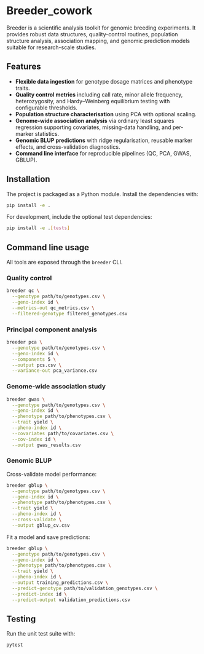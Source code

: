 # Breeder_cowork

Breeder is a scientific analysis toolkit for genomic breeding experiments. It provides
robust data structures, quality-control routines, population structure analysis, association
mapping, and genomic prediction models suitable for research-scale studies.

## Features

- **Flexible data ingestion** for genotype dosage matrices and phenotype traits.
- **Quality control metrics** including call rate, minor allele frequency, heterozygosity, and
  Hardy–Weinberg equilibrium testing with configurable thresholds.
- **Population structure characterisation** using PCA with optional scaling.
- **Genome-wide association analysis** via ordinary least squares regression supporting
  covariates, missing-data handling, and per-marker statistics.
- **Genomic BLUP predictions** with ridge regularisation, reusable marker effects, and
  cross-validation diagnostics.
- **Command line interface** for reproducible pipelines (QC, PCA, GWAS, GBLUP).

## Installation

The project is packaged as a Python module. Install the dependencies with:

```bash
pip install -e .
```

For development, include the optional test dependencies:

```bash
pip install -e .[tests]
```

## Command line usage

All tools are exposed through the `breeder` CLI.

### Quality control

```bash
breeder qc \
  --genotype path/to/genotypes.csv \
  --geno-index id \
  --metrics-out qc_metrics.csv \
  --filtered-genotype filtered_genotypes.csv
```

### Principal component analysis

```bash
breeder pca \
  --genotype path/to/genotypes.csv \
  --geno-index id \
  --components 5 \
  --output pcs.csv \
  --variance-out pca_variance.csv
```

### Genome-wide association study

```bash
breeder gwas \
  --genotype path/to/genotypes.csv \
  --geno-index id \
  --phenotype path/to/phenotypes.csv \
  --trait yield \
  --pheno-index id \
  --covariates path/to/covariates.csv \
  --cov-index id \
  --output gwas_results.csv
```

### Genomic BLUP

Cross-validate model performance:

```bash
breeder gblup \
  --genotype path/to/genotypes.csv \
  --geno-index id \
  --phenotype path/to/phenotypes.csv \
  --trait yield \
  --pheno-index id \
  --cross-validate \
  --output gblup_cv.csv
```

Fit a model and save predictions:

```bash
breeder gblup \
  --genotype path/to/genotypes.csv \
  --geno-index id \
  --phenotype path/to/phenotypes.csv \
  --trait yield \
  --pheno-index id \
  --output training_predictions.csv \
  --predict-genotype path/to/validation_genotypes.csv \
  --predict-index id \
  --predict-output validation_predictions.csv
```

## Testing

Run the unit test suite with:

```bash
pytest
```
